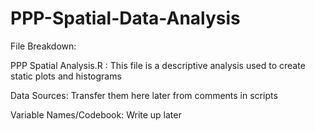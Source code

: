 # PPP-Spatial-Data-Analysis

File Breakdown:

PPP Spatial Analysis.R :
This file is a descriptive analysis used to create static plots and histograms

Data Sources:
Transfer them here later from comments in scripts


Variable Names/Codebook:
Write up later

